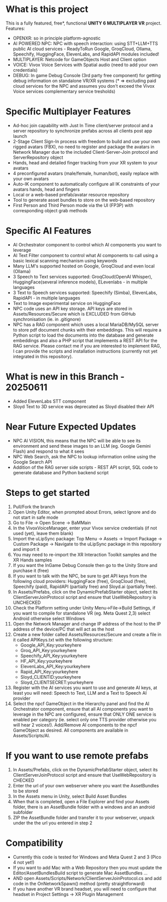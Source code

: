 What is this project
====================
This is a fully featured, free*, functional <b>UNITY 6 MULTIPLAYER VR</b> project. Features:
* OPENXR: so in principle platform-agnostic
* AI POWERED NPC: NPC with speech interaction: using STT+LLM+TTS public AI cloud services - ReadyToRun Google, GroqCloud, Ollama, Speechify, HuggingFace, ElevenLabs, and RapidAPI modules included!
* MULTIPLAYER: Netcode for GameObjects Host and Client option
* VOICE: Vivox Voice Services with Spatial audio (need to add your own credentials)
* DEBUG: In game Debug Console (3rd party free component) for getting debug information on standalone VR/XR systems
(* => excluding paid cloud services for the NPC and assumes you don't exceed the Vivox Voice services complementary service tresholds)

Specific Multiplayer Features
=============================
* Ad-hoc join capability with Just In Time client/server protocol and a server repository to synchronize prefabs across all clients post app launch
* 2-Stage Client Sign-In process with freedom to build and use your own rigged avatars (FBX), no need to register and package the avatars in Network Manager due to the included Client-Server-Join protocol and ServerRepository object 
* Hands, head and detailed finger tracking from your XR system to your avatars
* 4 preconfigured avatars (male/female, human/bot), easily replace with your own avatars
* Auto-IK component to automatically configure all IK constraints of your avatars hands, head and fingers
* Local or a web-based prefab/avatar resource repository
* Tool to generate asset bundles to store on the web-based repository
* First Person and Third Person mode via the UI (FP3P) with corresponding object grab methods

Specific AI Features
====================
* AI Orchestrator component to control which AI components you want to leverage
* AI Text Filter component to control what AI components to call using a basic lexical scanning mechanism using keywords
* Many LLM's supported hosted on Google, GroqCloud and even local (Ollama)
* 3 Speech to Text services supported: GroqCloud(OpenAI Whisper), HuggingFace(several inference models), ELevenlabs - in multiple languages
* 3 Text to Speech services supported: Speechify (Simba), ElevenLabs, RapidAPI - in multiple languages
* Text to Image experimental service on HuggingFace
* NPC code uses an API key storage. API keys are stored in Assets/Resources/Secure which is EXCLUDED from GitHub synchronisation (ie. in .gitignore)
* NPC has a RAG component which uses a local MariaDB/MySQL server to store pdf document chunks with their embeddings. This will require a Python script to load the documents into the database and generate embeddings and also a PHP script that implements a REST API for the RAG service. Please contact me if you are interested to implement RAG, I can provide the scripts and installation instructions (currently not yet integrated in this repository).

What is new in this Branch - 20250611
=====================================
* Added ElevenLabs STT component
* Sloyd Text to 3D service was deprecated as Sloyd disabled their API

Near Future Expected Updates
============================
* NPC AI VISION, this means that the NPC will be able to see its environment and send these images to an LLM (eg. Google Gemini Flash) and respond to what it sees
* NPC Web Search, ask the NPC to lookup information online using the Google Search API
* Addition of the RAG server side scripts - REST API script, SQL code to generate database and Python backend script

Steps to get started
====================
1. Pull/Fork the branch
2. Open Unity Editor, when prompted about Errors, select Ignore and do not start in safe mode
3. Go to File -> Open Scene -> BaMMain 
4. In the VivoxVoiceManager, enter your Vivox service credentials (if not used (yet), leave them blank)
5. Import the uLipSync package: Top Menu -> Assets -> Import Package -> Custom Package -> Navigate to the uLipSync package in this repository and import it
6. You may need to re-import the XR Interaction Toolkit samples and the XR Hands samples
7. If you want the InGame Debug Console then go to the Unity Store and purchase it (free)
8. If you want to talk with the NPC, be sure to get API keys from the following cloud providers: HuggingFace (free), GroqCloud (free), Speechify (paid), RapidAPI (partially free) and Sloyd.ai (partially free).
9. In Assets/Prefabs, click on the DynamicPrefabStarter object, select its ClientServerJoinProtocol script and ensure that UseWebRepository is UNCHECKED
10. Check the Platform setting under Unity Menu->File->Build Settings, if you want to compile for standalone VR (eg. Meta Quest 2,3) select Android otherwise select Windows
11. Open the Network Manager and change IP address of the host to the IP address of the device/PC that will act as the host
12. Create a new folder called Assets/Resources/Secure and create a file in it called APIKeys.txt with the following structure:
    * Google_API_Key:yourkeyhere
    * Groq_API_Key:yourkeyhere
    * Speechify_API_Key:yourkeyhere
    * HF_API_Key:yourkeyhere
    * ElevenLabs_API_Key:yourkeyhere
    * Rapid_API_Key:yourkeyhere
    * Sloyd_CLIENTID:yourkeyhere
    * Sloyd_CLIENTSECRET:yourkeyhere
13. Register with the AI services you want to use and generate AI keys, at least you will need: Speech to Text, LLM and a Text to Speech AI provider
14. Select the npcf GameObject in the Hierarchy panel and find the AI Orchestrator component, ensure that all AI components you want to leverage in the NPC are configured, ensure that ONLY ONE service is enabled per category (ie. select only one TTS provider otherwise you will hear 2 voices!). Add/Remove AI components to the npcf GameObject as desired. All components are available in Assets/Scripts/AI.

If you want to use remote prefabs
=================================
1. In Assets/Prefabs, click on the DynamicPrefabStarter object, select its ClientServerJoinProtocol script and ensure that UseWebRepository is CHECKED
2. Enter the url of your own webserver where you want the AssetBundles to be stored
3. In the Assets menu in Unity, select Build Asset Bundles
4. When that is completed, open a File Explorer and find your Assets folder, there is an AssetBundle folder with a windows and an android subfolder
5. ZIP the AssetBundle folder and transfer it to your webserver, unpack under the the url you entered in step 2

Compatibility
=============
* Currently this code is tested for Windows and Meta Quest 2 and 3 (Pico 4 not yet!)
* If you want to add Mac with a Web Repository then you must update the Editor/AssetBundlesBuild script to generate Mac AssetBundles ...
* AND open Assets/Scripts/Network/ClientServerJoinProtocol.cs and add code in the OnNetworkSpawn() method (pretty straightforward)
* If you have another VR brand headset, you will need to configure that headset in Project Settings -> XR Plugin Management
